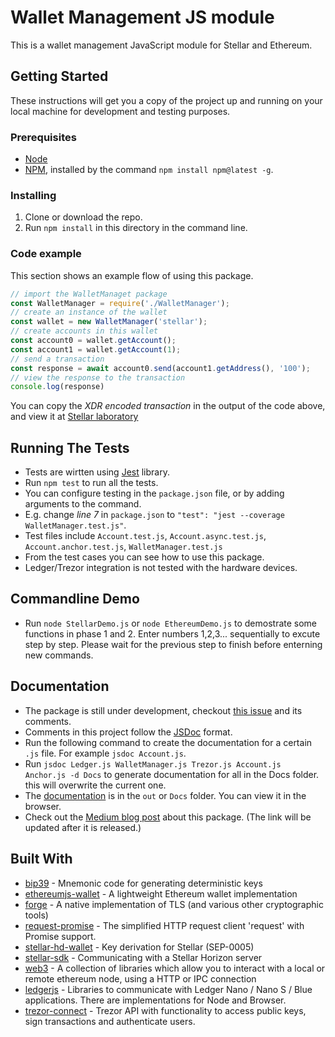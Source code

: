 # Wallet Management JS module
This is a wallet management JavaScript module for Stellar and Ethereum.
## Getting Started
These instructions will get you a copy of the project up and running on your local machine for development and testing purposes.
### Prerequisites
* [Node](https://nodejs.org/en/download/)
* [NPM](https://www.npmjs.com/), installed by the command `npm install npm@latest -g`.
### Installing
1. Clone or download the repo.
2. Run `npm install` in this directory in the command line.
### Code example
This section shows an example flow of using this package.
```js
// import the WalletManaget package
const WalletManager = require('./WalletManager');
// create an instance of the wallet
const wallet = new WalletManager('stellar');
// create accounts in this wallet
const account0 = wallet.getAccount();
const account1 = wallet.getAccount(1);
// send a transaction
const response = await account0.send(account1.getAddress(), '100');
// view the response to the transaction
console.log(response)
```
You can copy the *XDR encoded transaction* in the output of the code above, and view it at [Stellar laboratory](https://www.stellar.org/laboratory/#?network=test)
## Running The Tests
* Tests are wirtten using [Jest](https://jestjs.io/) library.
* Run `npm test` to run all the tests.
* You can configure testing in the `package.json` file, or by adding arguments to the command.
* E.g. change *line 7* in `package.json` to `"test": "jest --coverage WalletManager.test.js"`.
* Test files include `Account.test.js`, `Account.async.test.js`, `Account.anchor.test.js`, `WalletManager.test.js`
* From the test cases you can see how to use this package.
* Ledger/Trezor integration is not tested with the hardware devices.
## Commandline Demo
* Run `node StellarDemo.js` or `node EthereumDemo.js` to demostrate some functions in phase 1 and 2. Enter numbers 1,2,3... sequentially to excute step by step. Please wait for the previous step to finish before enterning new commands.
## Documentation
* The package is still under development, checkout [this issue](https://github.com/rate-engineering/rate3-monorepo/issues/9) and its comments.
* Comments in this project follow the [JSDoc](http://usejsdoc.org/index.html) format.
* Run the following command to create the documentation for a certain `.js` file. For example `jsdoc Account.js`.
* Run `jsdoc Ledger.js WalletManager.js Trezor.js Account.js Anchor.js -d Docs` to generate documentation for all in the Docs folder. this will overwrite the current one.
* The [documentation](Docs/index.html) is in the `out` or `Docs` folder. You can view it in the browser.
* Check out the [Medium blog post](https://medium.com/rate-engineering) about this package. (The link will be updated after it is released.)
## Built With
* [bip39](https://www.npmjs.com/package/bip39) - Mnemonic code for generating deterministic keys
* [ethereumjs-wallet](https://www.npmjs.com/package/ethereumjs-wallet) - A lightweight Ethereum wallet implementation
* [forge](https://www.npmjs.com/package/node-forge) - A native implementation of TLS (and various other cryptographic tools)
* [request-promise](https://www.npmjs.com/package/request-promise) - The simplified HTTP request client 'request' with Promise support.
* [stellar-hd-wallet](https://www.npmjs.com/package/stellar-hd-wallet) - Key derivation for Stellar (SEP-0005)
* [stellar-sdk](https://www.npmjs.com/package/stellar-sdk) - Communicating with a Stellar Horizon server
* [web3](https://www.npmjs.com/package/web3) - A collection of libraries which allow you to interact with a local or remote ethereum node, using a HTTP or IPC connection
* [ledgerjs](https://github.com/LedgerHQ/ledgerjs) - Libraries to communicate with Ledger Nano / Nano S / Blue applications. There are implementations for Node and Browser.
* [trezor-connect](https://www.npmjs.com/package/trezor-connect) - Trezor API with functionality to access public keys, sign transactions and authenticate users.